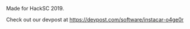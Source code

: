 Made for HackSC 2019.



Check out our devpost at <a href="https://devpost.com/software/instacar-o4ge0r">https://devpost.com/software/instacar-o4ge0r</a>
